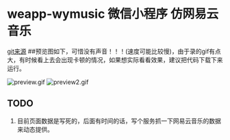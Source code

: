 # weapp-wymusic 微信小程序 仿网易云音乐
[git来源](https://github.com/shenzhim/weapp-wymusic)
##预览图如下，可惜没有声音！！！(速度可能比较慢)，由于录的gif有点大，有时候看上去会出现卡顿的情况，如果想实际看看效果，建议把代码下载下来运行。

![preview.gif](preview.gif)
![preview2.gif](preview2.gif)

## TODO

1. 目前页面数据是写死的，后面有时间的话，写个服务抓一下网易云音乐的数据来动态提供。
